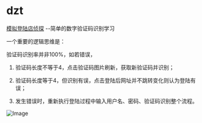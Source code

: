 # dzt
[模拟登陆店侦探](https://www.dianzhentan.com/base/)
--简单的数字验证码识别学习


一个重要的逻辑思维是：

验证码识别率并非100%，如若错误，

1. 验证码长度不等于4，点击验证码图片刷新，获取新验证码并识别；

2. 验证码长度等于4，但识别有误，点击登陆后网址并不跳转变化则认为登陆有误；

3. 发生错误时，重新执行登陆过程中输入用户名、密码、验证码识别整个流程。

![Image](https://d.tqdn.cn/static/images/login_img/0.png?q=1474361980)
